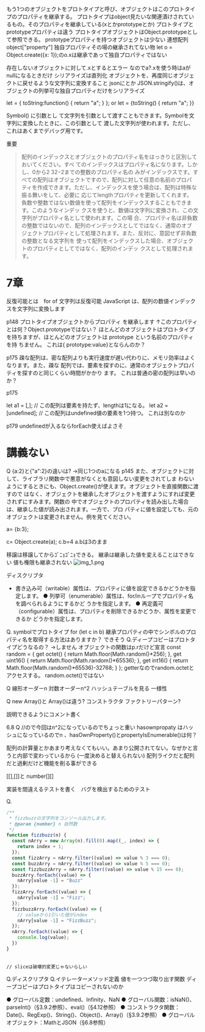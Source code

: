 ﻿もう1つのオブジェクトをプロトタイプと呼び、オブジェクトはこのプロトタイプのプロパティを継承する。
プロトタイプはobject見たいな関連漬けされているもの。そのプロパティを継承している(xとかprototypeとか)
プロトタイプとprototypeプロパティは違う
プロトタイプオブジェクトはObject.prototypeとして参照できる。
prototypeプロパティを持つオブジェクトは少ない
連想配列 object["property"]
独自プロパティその場の継承されてない物
let o = Object.create({x: 1});のo.xは継承であって独自プロパティではない

存在しないオブジェクトに対して.xとするとエラー
なのでa?.xを使う時はaがnullになるときだけ
シリアライズは直列化 オブジェクトを、再度同じオブジェクトに戻せるような文字列に変換すること
jsonにとか
JSON.stringify()は、オブジェクトの列挙可な独自プロパティだけをシリアライズ

let = { toString:function() { return "a"; } };
or
let = {toString() { return "a"; }}

Symbol() に引数とし
て文字列を引数として渡すこともできます。Symbolを文字列に変換したときに、この引数として
渡した文字列が使われます。ただし、これはあくまでデバッグ用です。

重要
> 配列のインデックスとオブジェクトのプロパティ名をはっきりと区別しておいてください。すべ
> てのインデックスはプロパティ名になります。しかし、0から2
> 32−2までの整数のプロパティ名の
> みがインデックスです。すべての配列はオブジェクトですので、配列に対して任意の名前のプロパ
> ティを作成できます。ただし、インデックスを使う場合は、配列は特殊な振る舞いをして、必要に
> 応じてlengthプロパティを更新してくれます。
> 負数や整数ではない数値を使って配列をインデックスすることもできます。このようなインデッ
> クスを使うと、数値は文字列に変換され、この文字列がプロパティ名として使われます。この場
> 合、プロパティ名は非負数の整数ではないので、配列のインデックスとしてではなく、通常のオブ
> ジェクトプロパティとして処理されます。また、反対に、意図せず非負数の整数となる文字列を
> 使って配列をインデックスした場合、オブジェクトのプロパティとしてではなく、配列のインデッ
> クスとして処理されます。

# 7章
反復可能とは　for of 文字列は反復可能
JavaScript は、配列の数値インデックスを文字列に変換します

p148
プロトタイプオブジェクトからプロパティ
を継承します
↑このプロパティとは何？Object.prototypeではない？
ほとんどのオブジェクトはプロトタイプを持ちますが、ほとんどのオブジェクトは prototype という名前のプロパティを持
ちません。
これは{ prototype:value}とならんのか？


p175
疎な配列は、密な配列よりも実行速度が遅い代わりに、メモリ効率はよくなります。また、疎な
配列では、要素を探すのに、通常のオブジェクトプロパティを探すのと同じくらい時間がかかり
ます。
これは普通の密の配列は早いのか？

p175

let a1 = [,]; // この配列は要素を持たず、lengthは1になる。
let a2 = [undefined]; // この配列はundefined値の要素を1つ持つ。
これは別なのか

p179 undefinedが入るならforEach使えばよさそ

# 講義ない

Q
{a:2}と{"a":2}の違いは?
→同じ1つのaになる
p145
また、オブジェクトに対して、ライブラリ関数中で悪意がなくとも意図しない変更をされてしま
わないようにするときにも、Object.create()が使えます。オブジェクトを直接関数に渡すので
はなく、オブジェクトを継承したオブジェクトを渡すようにすれば変更されずにすみます。関数の
中でオブジェクトのプロパティを読み出した場合は、継承した値が読み出されます。一方で、プロ
パティに値を設定しても、元のオブジェクトは変更されません。例を見てください。

a= {b:3};

c= Object.create(a);
c.b=4
a.bは3のまま

移譲は移譲してからｺﾞﾆｮｺﾞﾆｮできる。
継承は継承した値を変えることはできない
値も権限も継承されない
![img_1.png](img_1.png)

ディスクリプタ
* 書き込み可（writable）属性は、プロパティに値を設定できるかどうかを指定します。
  ● 列挙可（enumerable）属性は、for/inループでプロパティ名を調べられるようにするかど
  うかを指定します。
  ● 再定義可（configurable）属性は、プロパティを削除できるかどうか、属性を変更できるか
  どうかを指定します。

Q.
symbolでプロトタイプ
for (let c in b)
継承プロパティの中でシンボルのプロパティ名を取得する方法はありますか？
できそう
Q.ディープコピーはプロトタイプどうなるの？
→しません
オブジェクトの関数はp.rだけど宣言
const random = {
get octet() { return Math.floor(Math.random()*256); },
get uint16() { return Math.floor(Math.random()*65536); },
get int16() { return Math.floor(Math.random()*65536)-32768; }
};
getterなのでrandom.octetとアクセスする。 random.octet()ではない

Q
線形オーダーn
対数オーダーn^2
ハッシュテーブルを見る
一様性

Q new Array()と Array()は違う? コンストラクタ
ファクトリーパターン?

説明できるようにコメント書く

6.8
Q //ので今回はn^2になっているのでちょっと重い hasownpropaty はハッシュになっているのでn
、hasOwnProperty()とpropertyIsEnumerable()は何？

配列の計算量とかあまり考えなくてもいい。あまり公開されてない。なぜかと言うと内部で変わっているから
(一度決めると替えられない)
配列ライクだと配列だと過剰だけど機能を削る事ができる

[[],[]]と number[][]

実装を間違えるテストを書く　バグを検出するためのテスト

Q.

```javascript
/**
 * fizzbuzzの文字列をコンソール出力します。
 * @param {number} n 自然数
 */
function fizzbuzz(n) {
  const nArry = new Array(n).fill(0).map((_, index) => {
    return index + 1;
  });
  const fizzArry = nArry.filter((value) => value % 3 === 0);
  const buzzArry = nArry.filter((value) => value % 5 === 0);
  const fizzbuzzArry = nArry.filter((value) => value % 15 === 0);
  buzzArry.forEach((value) => {
    nArry[value -1] = "Buzz"
  });
  fizzArry.forEach((value) => {
    nArry[value -1] = "Fizz";
  });
  fizzbuzzArry.forEach((value) => {
    // valueから1引いた値がindex
    nArry[value -1] = "FizzBuzz";
  });
  nArry.forEach((value) => {
    console.log(value);
  })
}
 
```

    // sliceは破壊的変更じゃないらしい

Q.ディスクリプタ
Q.イテレーターメソッド定義
値を一つつづ取り出す関数
ディープコピーはプロトタイプはコピーされないのか

● グローバル定数：undefined、Infinity、NaN
● グローバル関数：isNaN()、parseInt()（§3.9.2参照）、eval()（§4.12参照）
● コンストラクタ関数：Date()、RegExp()、String()、Object()、Array()（§3.9.2参照）
● グローバルオブジェクト：MathとJSON（§6.8参照）
